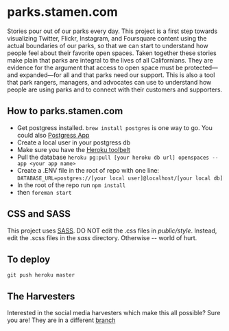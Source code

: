 parks.stamen.com
===================

Stories pour out of our parks every day. This project is a first step towards visualizing Twitter, Flickr, Instagram, and Foursquare content using the actual boundaries of our parks, so that we can start to understand how people feel about their favorite open spaces. Taken together these stories make plain that parks are integral to the lives of all Californians. They are evidence for the argument that access to open space must be protected—and expanded—for all and that parks need our support. This is also a tool that park rangers, managers, and advocates can use to understand how people are using parks and to connect with their customers and supporters.

How to parks.stamen.com
-------------------
   * Get postgress installed. `brew install postgres` is one way to go. You could also <a href="http://postgresapp.com/">Postgress App</a>
   * Create a local user in your postgress db
   * Make sure you have the <a href="https://toolbelt.heroku.com/">Heroku toolbelt</a>
   * Pull the database `heroku pg:pull [your heroku db url] openspaces --app <your app name>`
   * Create a .ENV file in the root of repo with one line: `DATABASE_URL=postgres://[your local user]@localhost/[your local db]`
   * In the root of the repo run `npm install`
   * then `foreman start`

CSS and SASS
------------
This project uses <a href="http://sass-lang.com/">SASS</a>. DO NOT edit the .css files in *public/style*. Instead, edit the .scss files in the *sass* directory. Otherwise -- world of hurt.

To deploy
---------
`git push heroku master`

The Harvesters
---------
Interested in the social media harvesters which make this all possible? Sure you are! They are in a different [branch](https://github.com/stamen/parks.stamen.com/tree/node-harvester)
